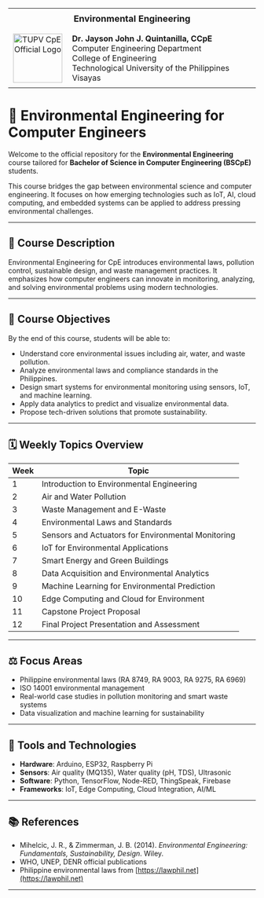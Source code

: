 <table style="border-collapse: collapse;">
  <tr>
    <th colspan="2" style="text-align:center; padding: 10px; font-size: 18px;">
      Environmental Engineering
    </th>
  </tr>
  <tr>
    <td style="text-align:center; padding: 10px;">
      <img src="https://github.com/user-attachments/assets/c95462c1-c08f-4fe0-ab28-ab7bdbc97d47" 
           alt="TUPV CpE Official Logo" 
           width="100">
    </td>
    <td style="padding: 10px;">
      <strong>Dr. Jayson John J. Quintanilla, CCpE</strong><br>
      Computer Engineering Department<br>
      College of Engineering<br>
      Technological University of the Philippines Visayas
    </td>
  </tr>
</table>

# 🌿 Environmental Engineering for Computer Engineers

Welcome to the official repository for the **Environmental Engineering** course tailored for **Bachelor of Science in Computer Engineering (BSCpE)** students.

This course bridges the gap between environmental science and computer engineering. It focuses on how emerging technologies such as IoT, AI, cloud computing, and embedded systems can be applied to address pressing environmental challenges.

---

## 📘 Course Description

Environmental Engineering for CpE introduces environmental laws, pollution control, sustainable design, and waste management practices. It emphasizes how computer engineers can innovate in monitoring, analyzing, and solving environmental problems using modern technologies.

---

## 🎯 Course Objectives

By the end of this course, students will be able to:
- Understand core environmental issues including air, water, and waste pollution.
- Analyze environmental laws and compliance standards in the Philippines.
- Design smart systems for environmental monitoring using sensors, IoT, and machine learning.
- Apply data analytics to predict and visualize environmental data.
- Propose tech-driven solutions that promote sustainability.

---

## 🗓️ Weekly Topics Overview

| Week | Topic |
|------|-------|
| 1 | Introduction to Environmental Engineering |
| 2 | Air and Water Pollution |
| 3 | Waste Management and E-Waste |
| 4 | Environmental Laws and Standards |
| 5 | Sensors and Actuators for Environmental Monitoring |
| 6 | IoT for Environmental Applications |
| 7 | Smart Energy and Green Buildings |
| 8 | Data Acquisition and Environmental Analytics |
| 9 | Machine Learning for Environmental Prediction |
| 10 | Edge Computing and Cloud for Environment |
| 11 | Capstone Project Proposal |
| 12 | Final Project Presentation and Assessment |

---

## ⚖️ Focus Areas

- Philippine environmental laws (RA 8749, RA 9003, RA 9275, RA 6969)
- ISO 14001 environmental management
- Real-world case studies in pollution monitoring and smart waste systems
- Data visualization and machine learning for sustainability

---

## 🧪 Tools and Technologies

- **Hardware**: Arduino, ESP32, Raspberry Pi  
- **Sensors**: Air quality (MQ135), Water quality (pH, TDS), Ultrasonic  
- **Software**: Python, TensorFlow, Node-RED, ThingSpeak, Firebase  
- **Frameworks**: IoT, Edge Computing, Cloud Integration, AI/ML

---

## 📚 References

- Mihelcic, J. R., & Zimmerman, J. B. (2014). *Environmental Engineering: Fundamentals, Sustainability, Design*. Wiley.  
- WHO, UNEP, DENR official publications  
- Philippine environmental laws from [https://lawphil.net](https://lawphil.net)

---

